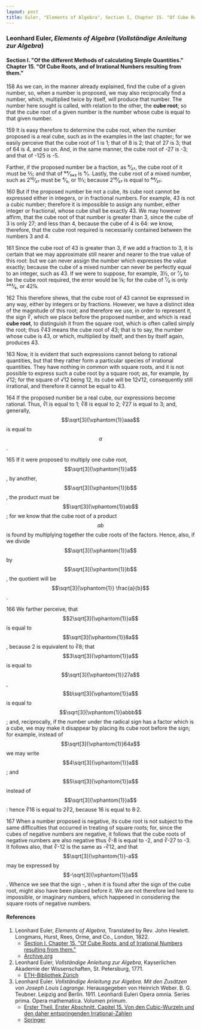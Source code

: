 ```yaml
---
layout: post
title: Euler, "Elements of Algebra", Section I, Chapter 15. "Of Cube Roots, and of Irrational Numbers resulting from them."
---
```


### Leonhard Euler, *Elements of Algebra* (*Vollständige Anleitung zur Algebra*)

#### Section I. "Of the different Methods of calculating Simple Quantities." Chapter 15. "Of Cube Roots, and of Irrational Numbers resulting from them."

<span class="art">158</span> As we can, in the manner already explained, find
the cube of a given number, so, when a number is proposed,
we may also reciprocally find a number, which, multiplied
twice by itself, will produce that number. The number
here sought is called, with relation to the other, the **cube
root**; so that the cube root of a given number is the number
whose cube is equal to that given number.

<span class="art">159</span> It is easy therefore to determine the cube root, when
the number proposed is a real cube, such as in the examples
in the last chapter; for we easily perceive that the cube root
of 1 is 1; that of 8 is 2; that of 27 is 3; that of 64 is 4,
and so on. And, in the same manner, the cube root of -27
is -3; and that of -125 is -5.

Farther, if the proposed number be a fraction, as ⁸⁄₂₇, the
cube root of it must be ⅔; and that of ⁶⁴⁄₃₄₃ is ⁴⁄₇. Lastly,
the cube root of a mixed number, such as 2¹⁰⁄₂₇ must be ⁴⁄₃,
or 1⅓; because 2¹⁰⁄₂₇ is equal to ⁶⁴⁄₂₇.

<span class="art">160</span> But if the proposed number be not a cube, its cube
root cannot be expressed either in integers, or in fractional
numbers. For example, 43 is not a cubic number; therefore it is impossible to assign any
number, either integer or fractional, whose cube shall be exactly 43. We may however affirm,
that the cube root of that number is greater
than 3, since the cube of 3 is only 27; and less than 4,
because the cube of 4 is 64: we know, therefore, that the
cube root required is necessarily contained between the
numbers 3 and 4.

<span class="art">161</span> Since the cube root of 43 is greater than 3, if we
add a fraction to 3, it is certain that we may approximate
still nearer and nearer to the true value of this root: but we
can never assign the number which expresses the value exactly; because the cube of a mixed number can never be
perfectly equal to an integer, such as 43. If we were to
suppose, for example, 3½, or ⁷⁄₂ to be the cube root required,
the error would be ⅛; for the cube of ⁷⁄₂ is only ³⁴³⁄₈, or
42⅞.

<span class="art">162</span> This therefore shews, that the cube root of 43 cannot be expressed in any way,
either by integers or by fractions. However, we have a distinct idea of the magnitude
of this root; and therefore we use, in order to represent it,
the sign ∛, which we place before the proposed number,
and which is read **cube root**, to distinguish it from the square
root, which is often called simply the root; thus ∛43 means
the cube root of 43; that is to say, the number whose cube
is 43, or which, multiplied by itself, and then by itself again,
produces 43.

<span class="art">163</span> Now, it is evident that such expressions cannot
belong to rational quantities, but that they rather form a
particular species of irrational quantities. They have nothing in common with square
roots, and it is not possible to express such a cube root by a square root;
as, for example, by √12; for the square of √12 being 12, its cube
will be 12√12, consequently still irrational, and therefore it cannot be equal to 43.

<span class="art">164</span> If the proposed number be a real cube, our expressions become rational.
Thus, ∛l is equal to 1; ∛8 is
equal to 2; ∛27 is equal to 3; and, generally, $$\sqrt[3]{\vphantom{1}}aaa$$ is equal
to $$a$$.

<span class="art">165</span> If it were proposed to multiply one cube root, $$\sqrt[3]{\vphantom{1}}a$$,
by another, $$\sqrt[3]{\vphantom{1}}b$$, the product must be
$$\sqrt[3]{\vphantom{1}}ab$$; for we know that
the cube root of a product $$ab$$ is found by multiplying together the cube roots of the
factors. Hence, also, if we
divide $$\sqrt[3]{\vphantom{1}}a$$ by $$\sqrt[3]{\vphantom{1}}b$$,
the quotient will be $$\sqrt[3]{\vphantom{1}} \frac{a}{b}$$.

<span class="art">166</span> We farther perceive, that $$2\sqrt[3]{\vphantom{1}}a$$
is equal to $$\sqrt[3]{\vphantom{1}}8a$$,
because 2 is equivalent to ∛8; that $$3\sqrt[3]{\vphantom{1}}a$$
is equal to $$\sqrt[3]{\vphantom{1}}27a$$,
$$b\sqrt[3]{\vphantom{1}}a$$ is equal to $$\sqrt[3]{\vphantom{1}}abbb$$;
and, reciprocally, if the number
under the radical sign has a factor which is a cube, we
may make it disappear by placing its cube root before the
sign; for example, instead of $$\sqrt[3]{\vphantom{1}}64a$$ we may write
$$4\sqrt[3]{\vphantom{1}}a$$; and
$$5\sqrt[3]{\vphantom{1}}a$$ instead of $$\sqrt[3]{\vphantom{1}}a$$:
hence ∛16 is equal to 2∛2, because 16 is equal to 8·2.

<span class="art">167</span> When a number proposed is negative, its cube root
is not subject to the same difficulties that occurred in treating
of square roots; for, since the cubes of negative numbers
are negative, it follows that the cube roots of negative numbers are also negative
thus ∛-8 is equal to -2, and
∛-27 to -3. It follows also, that ∛-12 is the same as
-∛12, and that $$\sqrt[3]{\vphantom{1}}-a$$ may be expressed by $$-\sqrt[3]{\vphantom{1}}a$$.
Whence we see that the sign -, when it is found after the sign of
the cube root, might also have been placed before it. We
are not therefore led here to impossible, or imaginary numbers, which happened in considering the square roots of
negative numbers.

#### References

1. Leonhard Euler, *Elements of Algebra*, Translated by Rev. John Hewlett. Longmans, Hurst, Rees, Orme, and Co., London, 1822.
    - [Section I. Chapter 15. "Of Cube Roots, and of Irrational Numbers resulting from them."](/assets/euler/en/I-15.pdf)
    - [Archive.org](https://archive.org/details/elementsofalgebr00euleuoft/)
3. Leonhard Euler, *Vollständige Anleitung zur Algebra*, Kayserlichen Akademie der Wissenschaften, St. Petersburg, 1771.
    - [ETH-Bibliothek Zürich](https://doi.org/10.3931/e-rara-9093)
2. Leonhard Euler. *Vollständige Anleitung zur Algebra. Mit den Zusätzen von Joseph Louis Lagrange.* Herausgegeben von Heinrich Weber. B. G. Teubner. Leipzig and Berlin. 1911. Leonhardi Euleri Opera omnia. Series prima. Opera mathematica. Volumen primum.
    - [Erster Theil. Erster Abschnitt. Capitel 15. Von den Cubic-Wurzeln und den daher entspringenden Irrational-Zahlen](/assets/euler/de/I-I-15.pdf)
    - [Springer](https://link.springer.com/book/9783764314002)